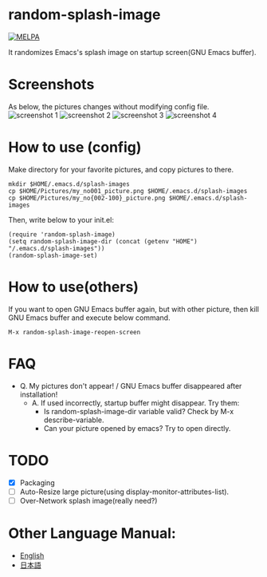 # random-splash-image
[![MELPA](http://melpa.org/packages/random-splash-image-badge.svg)](http://melpa.org/#/random-splash-image)

It randomizes Emacs's splash image on startup screen(GNU Emacs buffer).

# Screenshots
As below, the pictures changes without modifying config file.
![screenshot 1](https://raw.githubusercontent.com/kakakaya/random-splash-image/master/ss1.png)
![screenshot 2](https://raw.githubusercontent.com/kakakaya/random-splash-image/master/ss2.png)
![screenshot 3](https://raw.githubusercontent.com/kakakaya/random-splash-image/master/ss3.png)
![screenshot 4](https://raw.githubusercontent.com/kakakaya/random-splash-image/master/ss4.png)

# How to use (config)
Make directory for your favorite pictures, and copy pictures to there.
```
mkdir $HOME/.emacs.d/splash-images
cp $HOME/Pictures/my_no001_picture.png $HOME/.emacs.d/splash-images
cp $HOME/Pictures/my_no{002-100}_picture.png $HOME/.emacs.d/splash-images
```
Then, write below to your init.el:
```
(require 'random-splash-image)
(setq random-splash-image-dir (concat (getenv "HOME") "/.emacs.d/splash-images"))
(random-splash-image-set)
```

# How to use(others)
If you want to open GNU Emacs buffer again, but with other picture, then kill GNU Emacs buffer and execute below command.
```
M-x random-splash-image-reopen-screen
```

# FAQ
- Q. My pictures don't appear! / GNU Emacs buffer disappeared after installation!
  - A. If used incorrectly, startup buffer might disappear. Try them:
    - Is random-splash-image-dir variable valid? Check by M-x describe-variable.
    - Can your picture opened by emacs? Try to open directly.

# TODO
- [x] Packaging
- [ ] Auto-Resize large picture(using display-monitor-attributes-list).
- [ ] Over-Network splash image(really need?)

# Other Language Manual:
- [English](README.md)
- [日本語](README.ja.md)
